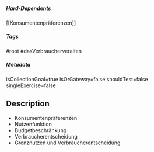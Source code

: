 ##### Hard-Dependents

[[Konsumentenpräferenzen]]

##### Tags

#root
#dasVerbraucherveralten

##### Metadata

isCollectionGoal=true
isOrGateway=false
shouldTest=false
singleExercise=false

## Description

- Konsumentenpräferenzen
- Nutzenfunktion
- Budgetbeschränkung
- Verbraucherentscheidung
- Grenznutzen und Verbraucherentscheidung
